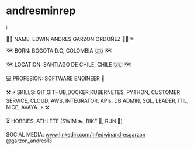 # andresminrep

&#8505;

&#128104;&#8205;&#128187; NAME: EDWIN ANDRES GARZON ORDOÑEZ &#128104;&#8205;&#128187; &#174;

&#128506;&#65039; BORN: BOGOTA D.C, COLOMBIA &#127464;&#127476; &#128506;&#65039;

&#128506;&#65039; LOCATION: SANTIAGO DE CHILE, CHILE &#127464;&#127473; &#128506;&#65039;

&#128187; PROFESION: SOFTWARE ENGINEER &#128190;

&#9874; &#9889; SKILLS: GIT,GITHUB,DOCKER,KUBERNETES, PYTHON, CUSTOMER SERVICE, CLOUD, AWS, INTEGRATOR, APIs, DB ADMIN, SQL, LEADER, ITIL, NICE, AVAYA. &#9889; &#9874;

&#9203; HOBBIES: ATHLETE (SWIM &#127946;, BIKE &#128693;, RUN &#127939;) 

SOCIAL MEDIA: www.linkedin.com/in/edwinandresgarzon
              @garzon_andres13
